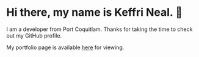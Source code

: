 <h1>Hi there, my name is Keffri Neal. 👋</h1>

I am a developer from Port Coquitlam. Thanks for taking the time to check out my GitHub profile.

My portfolio page is available <a href="https://keffri.com" target="_blank">here</a> for viewing.

<!--
**keffri/keffri** is a ✨ _special_ ✨ repository because its `README.md` (this file) appears on your GitHub profile.

Here are some ideas to get you started:

- 🔭 I’m currently working on ...
- 🌱 I’m currently learning ...
- 👯 I’m looking to collaborate on ...
- 🤔 I’m looking for help with ...
- 💬 Ask me about ...
- 📫 How to reach me: ...
- 😄 Pronouns: ...
- ⚡ Fun fact: ...
-->

